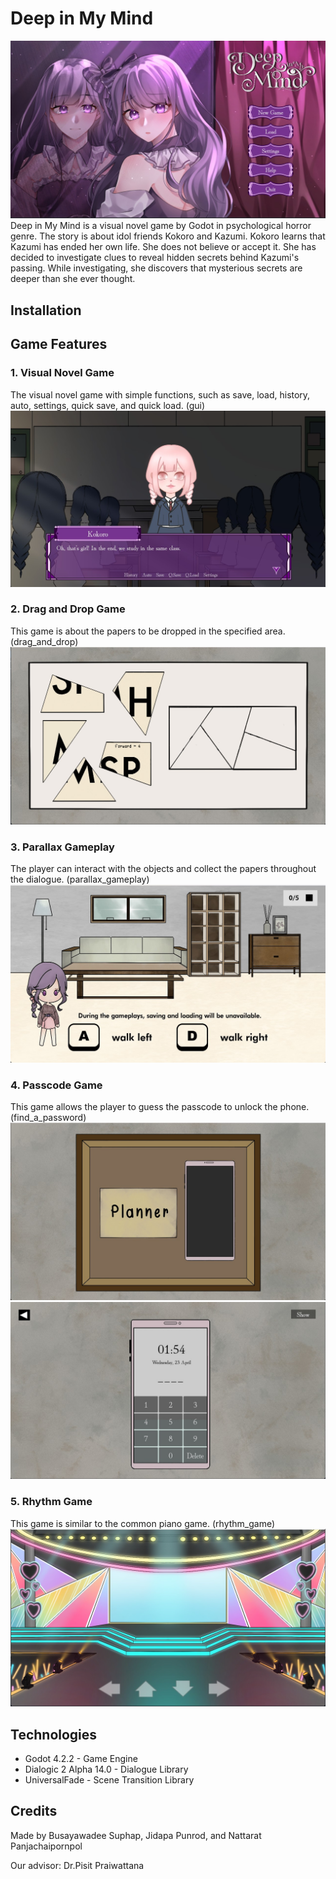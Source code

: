 # Deep in My Mind
![screenshot](screenshot/main_menu.jpg)
Deep in My Mind is a visual novel game by Godot in psychological horror genre. The story is about idol friends Kokoro and Kazumi. Kokoro learns that Kazumi has ended her own life. She does not believe or accept it. She has decided to investigate clues to reveal hidden secrets behind Kazumi's passing. While investigating, she discovers that mysterious secrets are deeper than she ever thought. 

## Installation


## Game Features
### 1. Visual Novel Game
The visual novel game with simple functions, such as save, load, history, auto, settings, quick save, and quick load. (gui)
![screenshot](screenshot/visual_novel.jpg)
### 2. Drag and Drop Game
This game is about the papers to be dropped in the specified area. (drag_and_drop)
![screenshot](screenshot/drag_and_drop.jpg)
### 3. Parallax Gameplay
The player can interact with the objects and collect the papers throughout the dialogue. (parallax_gameplay)
![screenshot](screenshot/parallax.jpg)
### 4. Passcode Game
This game allows the player to guess the passcode to unlock the phone. (find_a_password)
![screenshot](screenshot/drawer.jpg)
![screenshot](screenshot/passcode.jpg)
### 5. Rhythm Game
This game is similar to the common piano game. (rhythm_game)
![screenshot](screenshot/rhythm_game.jpg)

## Technologies
- Godot 4.2.2 - Game Engine
- Dialogic 2 Alpha 14.0 - Dialogue Library
- UniversalFade - Scene Transition Library
## Credits
Made by Busayawadee Suphap, Jidapa Punrod, and Nattarat Panjachaipornpol
<p> Our advisor: Dr.Pisit Praiwattana </p>
